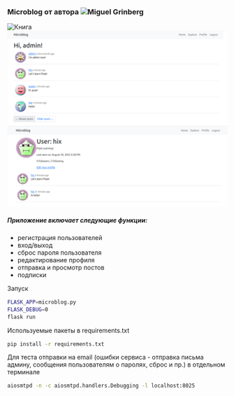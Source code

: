 ### Microblog от автора ![Miguel Grinberg](https://github.com/miguelgrinberg)


![Книга](https://image.ebooks.com/cover/96034028.jpg)
![alt text](flask.png)
##### Приложение включает следующие функции:
- регистрация пользователей
- вход/выход
- сброс пароля пользователя
- редактирование профиля
- отправка и просмотр постов
- подписки

Запуск
```bash
FLASK_APP=microblog.py
FLASK_DEBUG=0
flask run
```

Используемые пакеты в requirements.txt
```bash
pip install -r requirements.txt
```

Для теста отправки на email (ошибки сервиса - отправка письма админу, сообщения пользователям о паролях, сброс и пр.) в отдельном терминале
```bash
aiosmtpd -n -c aiosmtpd.handlers.Debugging -l localhost:8025
```
